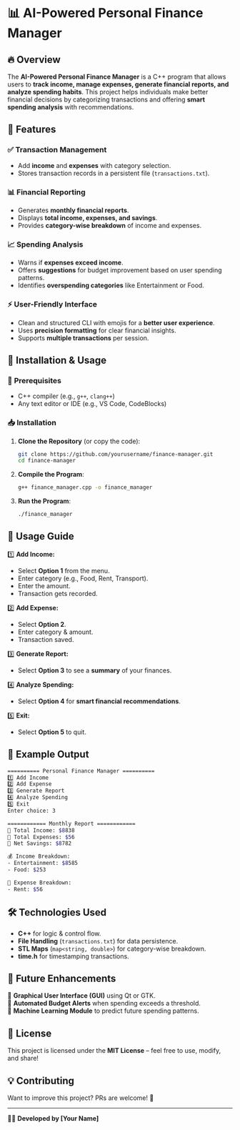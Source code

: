 # 📊 AI-Powered Personal Finance Manager

## 🔥 Overview
The **AI-Powered Personal Finance Manager** is a C++ program that allows users to **track income, manage expenses, generate financial reports, and analyze spending habits**. This project helps individuals make better financial decisions by categorizing transactions and offering **smart spending analysis** with recommendations.

## 🚀 Features
### ✅ **Transaction Management**
- Add **income** and **expenses** with category selection.
- Stores transaction records in a persistent file (`transactions.txt`).

### 📊 **Financial Reporting**
- Generates **monthly financial reports**.
- Displays **total income, expenses, and savings**.
- Provides **category-wise breakdown** of income and expenses.

### 📈 **Spending Analysis**
- Warns if **expenses exceed income**.
- Offers **suggestions** for budget improvement based on user spending patterns.
- Identifies **overspending categories** like Entertainment or Food.

### ⚡ **User-Friendly Interface**
- Clean and structured CLI with emojis for a **better user experience**.
- Uses **precision formatting** for clear financial insights.
- Supports **multiple transactions** per session.

## 📂 Installation & Usage
### 🔧 **Prerequisites**
- C++ compiler (e.g., `g++`, `clang++`)
- Any text editor or IDE (e.g., VS Code, CodeBlocks)

### 📥 **Installation**
1. **Clone the Repository** (or copy the code):
   ```sh
   git clone https://github.com/yourusername/finance-manager.git
   cd finance-manager
   ```
2. **Compile the Program**:
   ```sh
   g++ finance_manager.cpp -o finance_manager
   ```
3. **Run the Program**:
   ```sh
   ./finance_manager
   ```

## 📜 Usage Guide
1️⃣ **Add Income:**
   - Select **Option 1** from the menu.
   - Enter category (e.g., Food, Rent, Transport).
   - Enter the amount.
   - Transaction gets recorded.

2️⃣ **Add Expense:**
   - Select **Option 2**.
   - Enter category & amount.
   - Transaction saved.

3️⃣ **Generate Report:**
   - Select **Option 3** to see a **summary** of your finances.

4️⃣ **Analyze Spending:**
   - Select **Option 4** for **smart financial recommendations**.

5️⃣ **Exit:**
   - Select **Option 5** to quit.

## 📄 Example Output
```sh
========== Personal Finance Manager ==========
1️⃣ Add Income
2️⃣ Add Expense
3️⃣ Generate Report
4️⃣ Analyze Spending
5️⃣ Exit
Enter choice: 3

============ Monthly Report ============
📌 Total Income: $8838
📌 Total Expenses: $56
📌 Net Savings: $8782

💰 Income Breakdown:
- Entertainment: $8585
- Food: $253

💸 Expense Breakdown:
- Rent: $56
```

## 🛠 Technologies Used
- **C++** for logic & control flow.
- **File Handling** (`transactions.txt`) for data persistence.
- **STL Maps** (`map<string, double>`) for category-wise breakdown.
- **time.h** for timestamping transactions.

## 🎯 Future Enhancements
🔹 **Graphical User Interface (GUI)** using Qt or GTK.  
🔹 **Automated Budget Alerts** when spending exceeds a threshold.  
🔹 **Machine Learning Module** to predict future spending patterns.  

## 📌 License
This project is licensed under the **MIT License** – feel free to use, modify, and share!

## 💡 Contributing
Want to improve this project? PRs are welcome! 🎉

---

👨‍💻 **Developed by [Your Name]**

